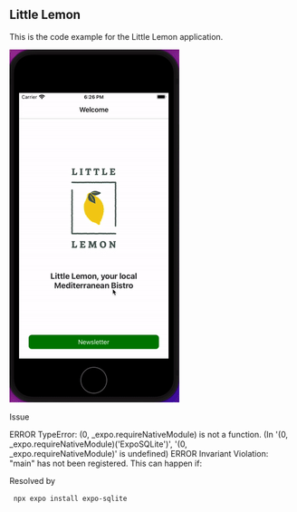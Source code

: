 ## Little Lemon

This is the code example for the Little Lemon application.

![](little_lemon.gif)

Issue

ERROR  TypeError: (0, _expo.requireNativeModule) is not a function. (In '(0, _expo.requireNativeModule)('ExpoSQLite')', '(0, _expo.requireNativeModule)' is undefined)
 ERROR  Invariant Violation: "main" has not been registered. This can happen if:

 Resolved by 
```
 npx expo install expo-sqlite   
 ```